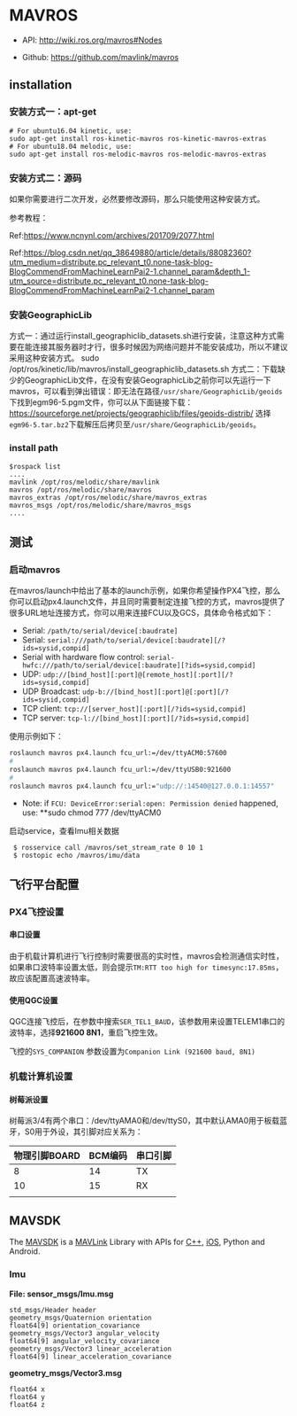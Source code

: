 # MAVROS

- API: http://wiki.ros.org/mavros#Nodes

- Github: https://github.com/mavlink/mavros

## installation

### 安装方式一：apt-get

```shell
# For ubuntu16.04 kinetic, use:
sudo apt-get install ros-kinetic-mavros ros-kinetic-mavros-extras
# For ubuntu18.04 melodic, use:
sudo apt-get install ros-melodic-mavros ros-melodic-mavros-extras
```

### 安装方式二：源码

如果你需要进行二次开发，必然要修改源码，那么只能使用这种安装方式。

参考教程：

Ref:https://www.ncnynl.com/archives/201709/2077.html

Ref:https://blog.csdn.net/qq_38649880/article/details/88082360?utm_medium=distribute.pc_relevant_t0.none-task-blog-BlogCommendFromMachineLearnPai2-1.channel_param&depth_1-utm_source=distribute.pc_relevant_t0.none-task-blog-BlogCommendFromMachineLearnPai2-1.channel_param

### 安装GeographicLib

方式一：通过运行install_geographiclib_datasets.sh进行安装，注意这种方式需要在能连接其服务器时才行，很多时候因为网络问题并不能安装成功，所以不建议采用这种安装方式。
sudo /opt/ros/kinetic/lib/mavros/install_geographiclib_datasets.sh
方式二：下载缺少的GeographicLib文件，在没有安装GeographicLib之前你可以先运行一下mavros，可以看到弹出错误：即无法在路径`/usr/share/GeographicLib/geoids`下找到egm96-5.pgm文件，你可以从下面链接下载：
https://sourceforge.net/projects/geographiclib/files/geoids-distrib/
选择`egm96-5.tar.bz2`下载解压后拷贝至`/usr/share/GeographicLib/geoids`。

### install path

```
$rospack list
....
mavlink /opt/ros/melodic/share/mavlink
mavros /opt/ros/melodic/share/mavros
mavros_extras /opt/ros/melodic/share/mavros_extras
mavros_msgs /opt/ros/melodic/share/mavros_msgs
....
```



## 测试

### 启动mavros

在mavros/launch中给出了基本的launch示例，如果你希望操作PX4飞控，那么你可以启动px4.launch文件，并且同时需要制定连接飞控的方式，mavros提供了很多URL地址连接方式，你可以用来连接FCU以及GCS，具体命令格式如下：

- Serial: `/path/to/serial/device[:baudrate]`
- Serial: `serial:///path/to/serial/device[:baudrate][/?ids=sysid,compid]`
- Serial with hardware flow control: `serial-hwfc:///path/to/serial/device[:baudrate][?ids=sysid,compid]`
- UDP: `udp://[bind_host][:port]@[remote_host][:port][/?ids=sysid,compid]`
- UDP Broadcast: `udp-b://[bind_host][:port]@[:port][/?ids=sysid,compid]`
- TCP client: `tcp://[server_host][:port][/?ids=sysid,compid]`
- TCP server: `tcp-l://[bind_host][:port][/?ids=sysid,compid]`

使用示例如下：

```bash
roslaunch mavros px4.launch fcu_url:=/dev/ttyACM0:57600
#
roslaunch mavros px4.launch fcu_url:=/dev/ttyUSB0:921600
#
roslaunch mavros px4.launch fcu_url:="udp://:14540@127.0.0.1:14557"
```

- Note: if `FCU: DeviceError:serial:open: Permission denied` happened, use: **sudo chmod 777 /dev/ttyACM0

启动service，查看Imu相关数据

```
 $ rosservice call /mavros/set_stream_rate 0 10 1
 $ rostopic echo /mavros/imu/data
```



## 飞行平台配置

### PX4飞控设置

#### 串口设置

由于机载计算机进行飞行控制时需要很高的实时性，mavros会检测通信实时性，如果串口波特率设置太低，则会提示`TM:RTT too high for timesync:17.85ms`，故应该配置高速波特率。

#### 使用QGC设置

QGC连接飞控后，在参数中搜索`SER_TEL1_BAUD`，该参数用来设置TELEM1串口的波特率，选择**921600 8N1**，重启飞控生效。



飞控的`SYS_COMPANION` 参数设置为`Companion Link (921600 baud, 8N1)`



### 机载计算机设置

#### 树莓派设置

树莓派3/4有两个串口：/dev/ttyAMA0和/dev/ttyS0，其中默认AMA0用于板载蓝牙，S0用于外设，其引脚对应关系为：

| 物理引脚BOARD | BCM编码 | 串口引脚 |
| ------------- | ------- | -------- |
| 8             | 14      | TX       |
| 10            | 15      | RX       |
|               |         |          |



## MAVSDK

The [MAVSDK](https://mavsdk.mavlink.io/develop/en/) is a [MAVLink](https://mavlink.io/en/) Library with APIs for [C++](https://mavsdk.mavlink.io/develop/en/cpp/), [iOS](http://dronecode-sdk-swift.s3.eu-central-1.amazonaws.com/docs/master/index.html), Python and Android.



### Imu

**File: sensor_msgs/Imu.msg**

```
std_msgs/Header header
geometry_msgs/Quaternion orientation
float64[9] orientation_covariance
geometry_msgs/Vector3 angular_velocity
float64[9] angular_velocity_covariance
geometry_msgs/Vector3 linear_acceleration
float64[9] linear_acceleration_covariance
```

**geometry_msgs/Vector3.msg**

```
float64 x
float64 y
float64 z
```

